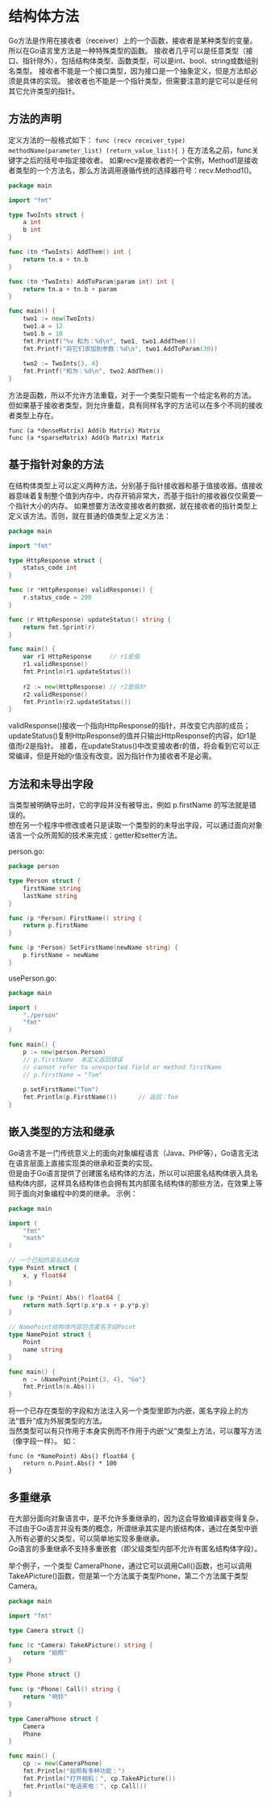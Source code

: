 # 结构体方法

Go方法是作用在接收者（receiver）上的一个函数，接收者是某种类型的变量。所以在Go语言里方法是一种特殊类型的函数。
接收者几乎可以是任意类型（接口、指针除外），包括结构体类型、函数类型，可以是int、bool、string或数组别名类型。
接收者不能是一个接口类型，因为接口是一个抽象定义，但是方法却必须是具体的实现。
接收者也不能是一个指针类型，但需要注意的是它可以是任何其它允许类型的指针。


## 方法的声明

定义方法的一般格式如下：
`func (recv receiver_type) methodName(parameter_list) (return_value_list){ }`
在方法名之前，func关键字之后的括号中指定接收者。
如果recv是接收者的一个实例，Method1是接收者类型的一个方法名，那么方法调用遵循传统的选择器符号：recv.Method1()。

```go
package main

import "fmt"

type TwoInts struct {
    a int
    b int
}

func (tn *TwoInts) AddThem() int {
    return tn.a + tn.b
}

func (tn *TwoInts) AddToParam(param int) int {
    return tn.a + tn.b + param
}

func main() {
    two1 := new(TwoInts)
    two1.a = 12
    two1.b = 10
    fmt.Printf("%v 和为：%d\n", two1, two1.AddThem())
    fmt.Printf("将它们添加到参数：%d\n", two1.AddToParam(30))
    
    two2 := TwoInts{3, 4}
    fmt.Printf("和为：%d\n", two2.AddThem())
}
```

方法是函数，所以不允许方法重载，对于一个类型只能有一个给定名称的方法。  
但如果基于接收者类型，则允许重载，具有同样名字的方法可以在多个不同的接收者类型上存在。
```
func (a *denseMatrix) Add(b Matrix) Matrix
func (a *sparseMatrix) Add(b Matrix) Matrix
```


## 基于指针对象的方法

在结构体类型上可以定义两种方法，分别基于指针接收器和基于值接收器。值接收器意味着复制整个值到内存中，内存开销非常大，而基于指针的接收器仅仅需要一个指针大小的内存。
如果想要方法改变接收者的数据，就在接收者的指针类型上定义该方法。否则，就在普通的值类型上定义方法：

```go
package main

import "fmt"

type HttpResponse struct {
    status_code int
}

func (r *HttpResponse) validResponse() {
    r.status_code = 200
}

func (r HttpResponse) updateStatus() string {
    return fmt.Sprint(r)
}

func main() {
    var r1 HttpResponse     // r1是值
    r1.validResponse()
    fmt.Println(r1.updateStatus())
    
    r2 := new(HttpResponse) // r2是指针
    r2.validResponse()
    fmt.Println(r2.updateStatus())
}
```
validResponse()接收一个指向HttpResponse的指针，并改变它内部的成员；updateStatus()复制HttpResponse的值并只输出HttpResponse的内容，如r1是值而r2是指针。
接着，在updateStatus()中改变接收者r的值，将会看到它可以正常编译，但是开始的r值没有改变。因为指针作为接收者不是必需。


## 方法和未导出字段

当类型被明确导出时，它的字段并没有被导出，例如 p.firstName 的写法就是错误的。  
想在另一个程序中修改或者只是读取一个类型的的未导出字段，可以通过面向对象语言一个众所周知的技术来完成：getter和setter方法。

person.go:
```go
package person

type Person struct {
    firstName string
    lastName string
}

func (p *Person) FirstName() string {
    return p.firstName
}

func (p *Person) SetFirstName(newName string) {
    p.firstName = newName
}
```

usePerson.go:
```go
package main

import (
    "./person"
    "fmt"
)

func main() {
    p := new(person.Person)
    // p.firstName  未定义返回错误
    // cannot refer to unexported field or method firstName
    // p.firstName = "Tom"
    
    p.setFirstName("Tom")
    fmt.Println(p.FirstName())      // 返回：Tom
}
```


## 嵌入类型的方法和继承

Go语言不是一门传统意义上的面向对象编程语言（Java、PHP等），Go语言无法在语言层面上直接实现类的继承和亚类的实现。  
但是由于Go语言提供了创建匿名结构体的方法，所以可以把匿名结构体嵌入具名结构体内部，这样具名结构体也会拥有其内部匿名结构体的那些方法，在效果上等同于面向对象编程中的类的继承。
示例：
```go
package main

import (
    "fmt"
    "math"
)

// 一个已知的具名结构体
type Point struct {
    x, y float64
}

func (p *Point) Abs() float64 {
    return math.Sqrt(p.x*p.x + p.y*p.y)
}

// NamePoint结构体内部包含匿名字段Point
type NamePoint struct {
    Point
    name string
}

func main() {
    n := &NamePoint{Point{3, 4}, "Go"}
    fmt.Println(n.Abs())
}
```

将一个已存在类型的字段和方法注入另一个类型里即为内嵌，匿名字段上的方法“晋升”成为外层类型的方法。  
当然类型可以有只作用于本身实例而不作用于内嵌“父”类型上方法，可以覆写方法（像字段一样）。
如：
```
func (n *NamePoint) Abs() float64 {
    return n.Point.Abs() * 100
}
```


## 多重继承

在大部分面向对象语言中，是不允许多重继承的，因为这会导致编译器变得复杂，不过由于Go语言并没有类的概念，所谓继承其实是内嵌结构体，通过在类型中嵌入所有必要的父类型，可以简单地实现多重继承。  
Go语言的多重继承不支持多重嵌套（即父级类型内部不允许有匿名结构体字段）。

举个例子，一个类型 CameraPhone，通过它可以调用Call()函数，也可以调用TakeAPicture()函数，但是第一个方法属于类型Phone，第二个方法属于类型Camera。
```go
package main

import "fmt"

type Camera struct {}

func (c *Camera) TakeAPicture() string {
    return "拍照"
}

type Phone struct {}

func (p *Phone) Call() string {
    return "响铃"
}

type CameraPhone struct {
    Camera
    Phone
}

func main() {
    cp := new(CameraPhone)
    fmt.Println("拍照有多种功能：")
    fmt.Println("打开相机：", cp.TakeAPicture())
    fmt.Println("电话来电：", cp.Call())
}
```

